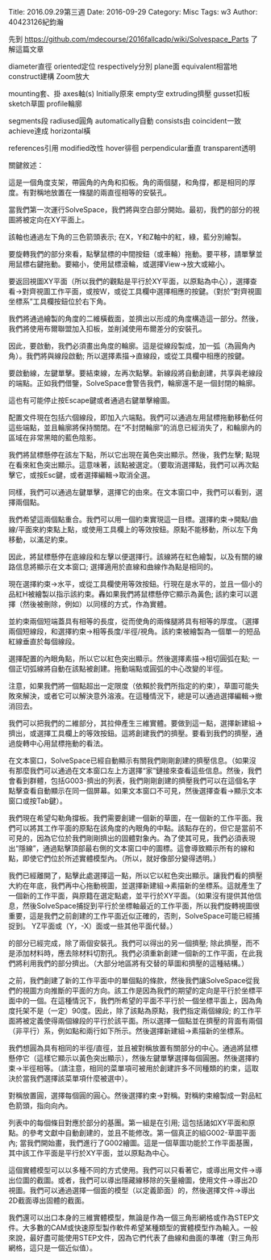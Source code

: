 Title: 2016.09.29第三週
Date: 2016-09-29
Category: Misc
Tags: w3
Author: 40423126紀鈞瀚

<!-- PELICAN_END_SUMMARY -->
先到<font color="#990099"> https://github.com/mdecourse/2016fallcadp/wiki/Solvespace_Parts </font>了解這篇文章

diameter直徑 oriented定位 respectively分別 plane面 equivalent相當地 construct建構 Zoom放大

mounting套、掛 axes軸(s) Initially原來 empty空 extruding擠壓 gusset扣板 sketch草圖 profile輪廓

segments段 radiused圓角 automatically自動 consists由 coincident一致 achieve達成 horizontal橫

references引用 modified改性 hover徘徊 perpendicular垂直 transparent透明

關鍵敘述：

這是一個角度支架，帶圓角的內角和扣板。角的兩個腿，和角撐，都是相同的厚度。有對稱地放置在一條腿的兩直徑相等的安裝孔。

當我們第一次運行SolveSpace，我們將與空白部分開始。最初，我們的部分的視圖將被定向在XY平面上。

該軸也通過左下角的三色箭頭表示; 在X，Y和Z軸中的紅，綠，藍分別繪製。

要旋轉我們的部分來看，點擊鼠標的中間按鈕（或車輪）拖動。要平移，請單擊並用鼠標右鍵拖動。要縮小，使用鼠標滾輪，或選擇View→放大或縮小。

要返回視圖XY平面（所以我們的觀點是平行於XY平面，以原點為中心），選擇查看→對齊視圖工作平面，或按W，或從工具欄中選擇相應的按鍵。（對於“對齊視圖坐標系”工具欄按鈕位於右下角。

我們將通過繪製的角度的二維橫截面，並擠出以形成的角度構造這一部分。然後，我們將使用布爾聯盟加入扣板，並削減使用布爾差分的安裝孔。

因此，要啟動，我們必須畫出角度的輪廓。這是從線段製成，加一弧（為圓角內角）。我們將與線段啟動; 所以選擇素描→直線段，或從工具欄中相應的按鍵。

要啟動線，左鍵單擊。要結束線，左再次點擊。新線段將自動創建，共享與老線段的端點。正如我們借鑒，SolveSpace會警告我們，輪廓還不是一個封閉的輪廓。

這也有可能停止按Escape鍵或者通過右鍵單擊繪圖。

配置文件現在包括六個線段，即加入六端點。我們可以通過左用鼠標拖動移動任何這些端點，並且輪廓將保持關閉。在“不封閉輪廓”的消息已經消失了，和輪廓內的區域在非常黑暗的藍色陰影。

我們將鼠標懸停在該左下點，所以它出現在黃色突出顯示。然後，我們左擊; 點現在看來紅色突出顯示。這意味著，該點被選定。（要取消選擇點，我們可以再次點擊它，或按Esc鍵，或者選擇編輯→取消全選。

同樣，我們可以通過左鍵單擊，選擇它的由來。在文本窗口中，我們可以看到，選擇兩個點。

我們希望這兩個點重合。我們可以用一個約束實現這一目標。選擇約束→開點/曲線/平面來約束點上點，或使用工具欄上的等效按鈕。原點不能移動，所以左下角移動，以滿足約束。

因此，將鼠標懸停在底線段和左擊以便選擇行。該線將在紅色繪製，以及有關的線路信息將顯示在文本窗口; 選擇適用於直線和曲線作為點是相同的。

現在選擇約束→水平，或從工具欄使用等效按鈕。行現在是水平的，並且一個小的品紅H被繪製以指示該約束。轟如果我們將鼠標懸停它顯示為黃色; 該約束可以選擇（然後被刪除，例如）以同樣的方式，作為實體。

並約束兩個短端蓋具有相等的長度，從而使角的兩條腿將具有相等的厚度。（選擇兩個短線段，和選擇約束→相等長度/半徑/視角。該約束被繪製為一個單一的短品紅線垂直於每個線段。

選擇配置的內眼角點，所以它以紅色突出顯示。然後選擇素描→相切圓弧在點; 一個正切弧線將自動在該點被創建。拖動端點或圓弧的中心改變的半徑。

注意，如果我們將一個點超出一定限度（依賴於我們所指定的約束），草圖可能失敗來解決，或者它可以解決意外溶液。在這種情況下，總是可以通過選擇編輯→撤消回去。

我們可以把我們的二維部分，其拉伸產生三維實體。要做到這一點，選擇新建組→擠出，或選擇工具欄上的等效按鈕。這將創建我們的擠壓。要看到我們的擠壓，通過旋轉中心用鼠標拖動的看法。

在文本窗口，SolveSpace已經自動顯示有關我們剛剛創建的擠壓信息。（如果沒有那麼我們可以通過在文本窗口左上方選擇“家”鏈接來查看這些信息。然後，我們會看到群體，包括G003-擠出的列表，我們剛剛創建的擠壓我們可以在這個名字點擊查看自動顯示在同一個屏幕。如果文本窗口不可見，然後選擇查看→顯示文本窗口或按Tab鍵）。

我們現在希望勾勒角撐板。我們需要創建一個新的草圖，在一個新的工作平面。我們可以將其工作平面的原點在該角度的內眼角的中點。該點存在的，但它是當前不可見的，因為它位於我們剛剛擠出的固體對象內。為了使其可見，我們必須表現出“隱線”，通過點擊頂部最右側的文本窗口中的圖標。這會導致顯示所有的線和點，即使它們位於所述實體模型內。（所以，就好像部分變得透明。）

我們已經離開了，點擊此處選擇這一點，所以它以紅色突出顯示。讓我們看的擠壓大約在年底，我們再中心拖動視圖，並選擇新建組→素描新的坐標系。這就產生了一個新的工作平面，與原籍在選定點處，並平行於XY平面。（如果沒有提供其他信息，然後SolveSpace捕捉到平行於坐標軸最近的工作平面，所以我們旋轉視圖很重要，這是我們之前創建的工作平面近似正確的，否則，SolveSpace可能已經捕捉到。 YZ平面或（Y，-X）面或一些其他平面代替。）

的部分已經完成，除了兩個安裝孔。我們可以得出的另一個擠壓; 除此擠壓，而不是添加材料時，應去除材料切割孔。我們必須重新創建一個新的工作平面，在此我們將利用我們的部分擠出。（大部分地區將有交替的草圖和擠壓的這種結構。）

之前，我們創建了新的工作平面中的單個點的條款，然後我們讓SolveSpace從我們的視圖方向推斷的平面的方向。該工作是因為我們的期望的定向是平行於坐標平面中的一個。在這種情況下，我們所希望的平面不平行於一個坐標平面上，因為角度托架不是（一定）90度。因此，除了該點為原點，我們指定兩個線段; 的工作平面將被定義使得兩個線段的平行於該平面。所以選擇一個點並在擠壓的背面有兩個（非平行）系，例如點和兩行如下所示。然後選擇新建組→素描新的坐標系。

我們想圓為具有相同的半徑/直徑，並且被對稱放置有關部分的中心。通過將鼠標懸停它（這樣它顯示以黃色突出顯示），然後左鍵單擊選擇每個圓圈。然後選擇約束→半徑相等。（請注意，相同的菜單項可被用於創建許多不同種類的約束，這取決於當我們選擇該菜單項什麼被選中）。

對稱放置圓，選擇每個圓的圓心。然後選擇約束→對稱。對稱約束繪製成一對品紅色箭頭，指向向內。

列表中的每個條目對應於部分的基團。第一組是在引用; 這包括諸如XY平面和原點。的參考文獻中自動創建的，並且不能修改。第一個真正的組G002-草圖平面內; 當我們開始畫，我們進行了G002繪圖。這是一個草圖功能於工作平面基團，其中該工作平面是平行於XY平面，並以原點為中心。

這個實體模型可以以多種不同的方式使用。我們可以只看著它，或導出用文件→導出位圖的截圖。或者，我們可以導出隱藏線移除的矢量繪圖，使用文件→導出2D視圖。我們可以通過選擇一個面的模型（以定義節面）的，然後選擇文件→導出2D截面導出固體的截面。

我們還可以出口本身的三維實體模型，無論是作為一個三角形網格或作為STEP文件。大多數的CAM或快速原型製作軟件希望某種類型的實體模型作為輸入。一般來說，最好盡可能使用STEP文件，因為它們代表了曲線和曲面的準確（對三角形網格，這只是一個近似值）。




